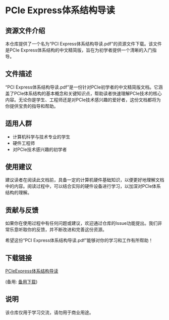 # PCIe Express体系结构导读

## 资源文件介绍

本仓库提供了一个名为“PCI Express体系结构导读.pdf”的资源文件下载。该文件是PCIe Express体系结构的中文精简版，旨在为初学者提供一个清晰的入门指导。

## 文件描述

“PCI Express体系结构导读.pdf”是一份针对PCIe初学者的中文精简版文档。它涵盖了PCIe体系结构的基本概念和关键知识点，帮助读者快速理解PCIe技术的核心内容。无论你是学生、工程师还是对PCIe技术感兴趣的爱好者，这份文档都将为你提供宝贵的指导和帮助。

## 适用人群

- 计算机科学与技术专业的学生
- 硬件工程师
- 对PCIe技术感兴趣的初学者

## 使用建议

建议读者在阅读此文档前，具备一定的计算机硬件基础知识，以便更好地理解文档中的内容。阅读过程中，可以结合实际的硬件设备进行学习，以加深对PCIe体系结构的理解。

## 贡献与反馈

如果你在使用过程中有任何问题或建议，欢迎通过仓库的Issue功能提出。我们非常乐意听取你的反馈，并不断改进和完善这份资源。

希望这份“PCI Express体系结构导读.pdf”能够对你的学习和工作有所帮助！

## 下载链接
[PCIeExpress体系结构导读](https://pan.quark.cn/s/aafcfcf7a3f6) 

(备用: [备用下载](https://pan.baidu.com/s/1sclzwzjKr6UpD-3dqFmxwA?pwd=4cbk))

## 说明

该仓库仅用于学习交流，请勿用于商业用途。
